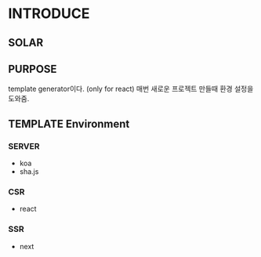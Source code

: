 # INTRODUCE

## SOLAR

## PURPOSE

template generator이다. (only for react)
매번 새로운 프로젝트 만들때 환경 설정을 도와줌.

## TEMPLATE Environment
### SERVER
- koa
- sha.js

### CSR
- react

### SSR
- next
